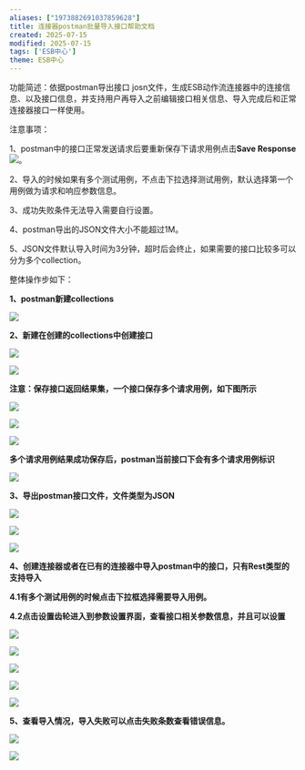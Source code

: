 ```yaml
---
aliases: ["1973882691037859628"]
title: 连接器postman批量导入接口帮助文档
created: 2025-07-15
modified: 2025-07-15
tags: ['ESB中心']
theme: ESB中心
---
```


功能简述：依据postman导出接口 josn文件，生成ESB动作流连接器中的连接信息、以及接口信息，并支持用户再导入之前编辑接口相关信息、导入完成后和正常连接器接口一样使用。

注意事项：

1、postman中的接口正常发送请求后要重新保存下请求用例点击**Save Response** ![](35ab4f6e98b44b1e9c8cddf1f243d90a.jpg)。

2、导入的时候如果有多个测试用例，不点击下拉选择测试用例，默认选择第一个用例做为请求和响应参数信息。

3、成功失败条件无法导入需要自行设置。

4、postman导出的JSON文件大小不能超过1M。

5、JSON文件默认导入时间为3分钟，超时后会终止，如果需要的接口比较多可以分为多个collection。

整体操作步如下：

**1、postman新建collections**

![](19175dab8f052f0fd6c6628f86818957.jpg)

**2、新建在创建的collections中创建接口**

![](6508f11172e66209bcd4b1d7e2e22460.jpg)

![](281925c6c333af06b840cf33380d9381.jpg)

**注意：保存接口返回结果集，一个接口保存多个请求用例，如下图所示**

**![](a6d0bf231caf9f9807ec2bf974109726.jpg)**

**![](13c737a5652b86f58e3067ac4492a7dd.jpg)**

**![](716aee7368e3e25b6631ace49318d7a7.jpg)**

**多个请求用例结果成功保存后，postman当前接口下会有多个请求用例标识**

**![](fb4b36427685117c661356ebac211e0d.jpg)**

**3、导出postman接口文件，文件类型为JSON**

**![](0ce39c255b21a7083fa575242d09741d.jpg)**

**![](831cd3fe3c48ff76c02bcc3ca50a309b.jpg)**

![](e2e7da056f80acc0cd69f15b97d9ff80.jpg)

**4、创建连接器或者在已有的连接器中导入postman中的接口，只有Rest类型的支持导入**

**4.1有多个测试用例的时候点击下拉框选择需要导入用例。**

**4.2点击设置齿轮进入到参数设置界面，查看接口相关参数信息，并且可以设置**

![](e4c7f7afa6285e36dd4a1dd451f58536.jpg)

![](63a1905f5283d3f11968ac946921fe63.jpg)

![](6dacc090db1f95d20379f4bd6512d669.jpg)

![](09aae5e28bed1f69f57514a152988f2c.jpg)

![](54777bdfa65df8daee987d701578d52b.jpg)

**5、查看导入情况，导入失败可以点击失败条数查看错误信息。**

![](ef9abf3bc638e0dd746b89277001efec.jpg)

![](22fd9c678a2809d0c74696ad21dfbe24.jpg)
